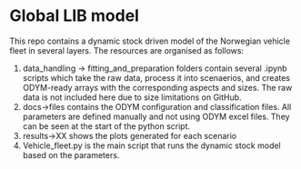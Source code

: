 # Global LIB model

This repo contains a dynamic stock driven model of the Norwegian vehicle fleet in several layers. The resources are organised as follows: 

1) data_handling -> fitting_and_preparation folders contain several .ipynb scripts which take the raw data, process it into scenaerios, and creates ODYM-ready arrays with the corresponding aspects and sizes. The raw data is not included here due to size limitations on GitHub. 
2) docs->files contains the ODYM configuration and classification files. All parameters are defined manually and not using ODYM excel files. They can be seen at the start of the python script.
3) results->XX shows the plots generated for each scenario 
4) Vehicle_fleet.py is the main script that runs the dynamic stock model based on the parameters. 
